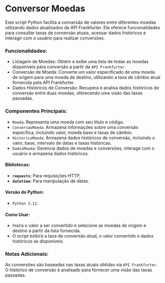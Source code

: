 # Conversor Moedas

Este script Python facilita a conversão de valores entre diferentes moedas utilizando dados atualizados da API Frankfurter. Ele oferece funcionalidades para consultar taxas de conversão atuais, acessar dados históricos e interagir com o usuário para realizar conversões.

### Funcionalidades:

* Listagem de Moedas: Obtém e exibe uma lista de todas as moedas disponíveis para conversão a partir da `API Frankfurter`.
* Conversão de Moeda: Converte um valor especificado de uma moeda de origem para uma moeda de destino, utilizando a taxa de câmbio atual fornecida pela API Frankfurter.
* Dados Históricos de Conversão: Recupera e analisa dados históricos de conversão entre duas moedas, oferecendo uma visão das taxas passadas.

### Componentes Principais:

* `Moeda`: Representa uma moeda com seu título e código.
* `ConversaoMoeda`: Armazena informações sobre uma conversão específica, incluindo valor, moeda base e taxas de câmbio.
* `HistoricoMoeda`: Armazena dados históricos de conversão, incluindo o valor, base, intervalo de datas e taxas históricas.
* `DadosMoeda`: Gerencia dados de moedas e conversões, interage com o usuário e armazena dados históricos.

#### Bibliotecas:

* **`requests`:** Para requisições HTTP,
* **`datetime`:** Para manipulação de datas.
  
#### Versão do Python:

* `Python 3.12`.

#### Como Usar:

* Insira o valor a ser convertido e selecione as moedas de origem e destino a partir da lista fornecida.
* O script exibirá a taxa de conversão atual, o valor convertido e dados históricos se disponíveis.

### Notas Adicionais:

As conversões são baseadas nas taxas atuais obtidas via `API Frankfurter`.
O histórico de conversão é analisado para fornecer uma visão das taxas passadas.
